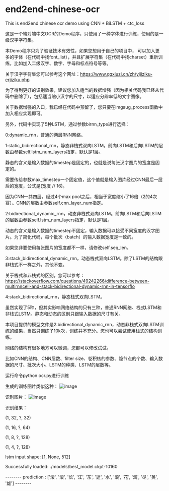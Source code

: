 # end2end-chinese-ocr
This is end2end chinese ocr demo using CNN + BiLSTM + ctc_loss

这是一个端对端中文OCR的Demo程序，只使用了一种字体进行训练，使用的是一级汉字字符集。

本Demo程序只为了验证技术有效性，如果您想用于自己的项目中，
可以加入更多的字体（在代码中找font_list），并且扩展字符集（在代码中找charset）重新训练，比如加入二级汉字、数字、字母和标点符号等等。

关于汉字字符集您可以参考这个网址：https://www.qqxiuzi.cn/zh/yijiziku-erjiziku.php

为了得到更好的识别效果，建议您加入适当的数据增强（因为相关代码我已经从代码中删除了），包括适当缩小汉字的尺寸，以适应分辨率低的文字图像。

关于数据增强的入口，我已经在代码中预留了，您只要在imgaug_process函数中加入相应实现即可。

另外，代码中实现了5种LSTM，通过参数birnn_type进行选择：

0:dynamic_rnn，普通的两层RNN网络。

1:static_bidirectional_rnn，静态非栈式双向LSTM。前向LSTM和后向LSTM的层数由参数self.lstm_num_layers指定，默认是1层。

静态的含义是输入数据的timestep是固定的，也就是说每张汉字图片的宽度是固定的。

需要传给参数max_timestep一个固定值，这个值就是输入图片经过CNN最后一层后的宽度，公式是(宽度 // 16)。

因为CNN一共四层，经过4个max pool之后，相当于宽度缩小了16倍（2的4次幂）。CNN的层数由参数self.cnn_layer_num指定。

2:bidirectional_dynamic_rnn，动态非栈式双向LSTM。前向LSTM和后向LSTM的层数由参数self.lstm_num_layers指定，默认是1层。

动态的含义是输入数据的timestep不固定，输入数据可以接受不同宽度的汉字图片。为了简化代码，每个批次（batch）的输入数据宽度是一致的。

如果您非要使用每张图片的宽度都不一样，请修改self.seq_len。

3:stack_bidirectional_dynamic_rnn，动态栈式双向LSTM。除了LSTM的结构跟非栈式不一样之外，其他不变。

关于栈式和非栈式的区别，您可以参考：https://stackoverflow.com/questions/49242266/difference-between-multirnncell-and-stack-bidirectional-dynamic-rnn-in-tensorflo

4:stack_bidirectional_rnn，静态栈式双向LSTM。

虽然实现了5种，但其实影响网络结构的只有三种，普通RNN网络、栈式LSTM和非栈式LSTM。静态和动态的区别只跟输入数据的尺寸有关。

本项目提供的模型文件是2:bidirectional_dynamic_rnn，动态非栈式双向LSTM训练的结果，当然只训练了10k次，训练并不充分。您也可以尝试使用栈式的结构训练。

网络的结构有很多地方可以微调，您都可以修改试试。

比如CNN的结构、CNN层数、filter size、卷积核的参数、隐节点的个数、输入数据的尺寸、批次大小、LSTM的种类、LSTM的层数等。

运行命令python ocr.py进行训练

生成的训练图片类似这种：
![image](https://github.com/chengstone/end2end-chinese-ocr/raw/master/岸安氨胺挨.png)

识别图片：
![image](https://github.com/chengstone/end2end-chinese-ocr/raw/master/newimg.png)

识别结果：

(1, 32, ?, 32)

(1, 16, ?, 64)

(1, 8, ?, 128)

(1, 4, ?, 128)

lstm input shape: [1, None, 512]

Successfully loaded: ./models/best_model.ckpt-10160

-------- prediction : ['滚', '滚', '长', '江', '东', '逝', '水', '浪', '花', '淘', '尽', '英', '雄'] --------
